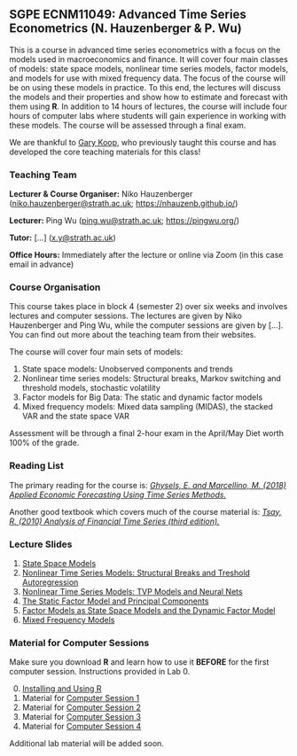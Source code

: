 ## SGPE ECNM11049: Advanced Time Series Econometrics (N. Hauzenberger & P. Wu)

This is a course in advanced time series econometrics with a focus on the models used in macroeconomics and finance. It will cover four main classes of models: state space models, nonlinear time series models, factor models, and models for use with mixed frequency data. The focus of the course will be on using these models in practice. To this end, the lectures will discuss the models and their properties and show how to estimate and forecast with them using **R**. In addition to 14 hours of lectures, the course will include four hours of computer labs where students will gain experience in working with these models. The course will be assessed through a final exam.

We are thankful to [Gary Koop](https://sites.google.com/site/garykoop/home), who previously taught this course and has developed the core teaching materials for this class!

### Teaching Team

**Lecturer & Course Organiser:** Niko Hauzenberger (niko.hauzenberger@strath.ac.uk; https://nhauzenb.github.io/)

**Lecturer:** Ping Wu (ping.wu@strath.ac.uk; https://pingwu.org/)

**Tutor:** [...] (x.y@strath.ac.uk)

**Office Hours:** Immediately after the lecture or online via Zoom (in this case email in advance)

### Course Organisation

This course takes place in block 4 (semester 2) over six weeks and involves lectures and computer sessions. The lectures are given by Niko Hauzenberger and Ping Wu, while the computer sessions are given by [...]. You can find out more about the teaching team from their websites.

The course will cover four main sets of models: 

1. State space models: Unobserved components and trends
2. Nonlinear time series models: Structural breaks, Markov switching and threshold models, stochastic volatility
3. Factor models for Big Data: The static and dynamic factor models
4. Mixed frequency models: Mixed data sampling (MIDAS), the stacked VAR and the state space VAR

Assessment will be through a final 2-hour exam in the April/May Diet worth 100% of the grade.

### Reading List

The primary reading for the course is: [*Ghysels, E. and Marcellino, M. (2018) Applied Economic Forecasting Using Time Series Methods.*](https://global.oup.com/academic/product/applied-economic-forecasting-using-time-series-methods-9780190622015?cc=gb&lang=en&) 

Another good textbook which covers much of the course material is: [*Tsay, R. (2010) Analysis of Financial Time Series (third edition).*](https://www.wiley.com/en-gb/Analysis+of+Financial+Time+Series%2C+3rd+Edition-p-9780470414354)

### Lecture Slides

1. [State Space Models](https://www.dropbox.com/scl/fi/lhh58ifcmtu5aw4hl5byz/ATSE_State_Space_Models_2025.pdf?rlkey=wryr343kar410c10huzyveqz2&st=hr92ln5o&dl=0)
2. [Nonlinear Time Series Models: Structural Breaks and Treshold Autoregression](https://www.dropbox.com/scl/fi/iq5ll8bnp3vbpjuq3y8z2/ATSE_Nonlinear_Time_Series_Models_1_2025.pdf?rlkey=q460gl0a63ief3kpb7ewzxzm9&st=ahwtzsho&dl=0)
3. [Nonlinear Time Series Models: TVP Models and Neural Nets](https://www.dropbox.com/scl/fi/ia8o2klxb750rr9buusvm/ATSE_Nonlinear_Time_Series_Models_2_2025.pdf?rlkey=mhoodwq7fgzc0fropgqg7gnbw&st=g8on7xd5&dl=0)
4. [The Static Factor Model and Principal Components](https://www.dropbox.com/scl/fi/4jzkisc94yec5fgzidr0d/ATSE_Factor_Models_1_2025.pdf?rlkey=r5xxbf3s2hh8g7ohulukas87j&st=qf63el5l&dl=0)
5. [Factor Models as State Space Models and the Dynamic Factor Model](https://www.dropbox.com/scl/fi/pmvun7swqi929t6ipbpc2/ATSE_Factor_Models_2_2025.pdf?rlkey=we956b96jmucr7908x3p4pgo5&st=gtrgwgph&dl=0)
6. [Mixed Frequency Models](https://www.dropbox.com/scl/fi/lhh58ifcmtu5aw4hl5byz/ATSE_State_Space_Models_2025.pdf?rlkey=wryr343kar410c10huzyveqz2&st=kzm8qghh&dl=0)

### Material for Computer Sessions

Make sure you download **R** and learn how to use it **BEFORE** for the first computer session. Instructions provided in Lab 0. 

0. [Installing and Using R](Lab%200)
1. Material for [Computer Session 1](Lab%201)
2. Material for [Computer Session 2](Lab%202)
3. Material for [Computer Session 3](Lab%203)
4. Material for [Computer Session 4](Lab%204)

Additional lab material will be added soon.
